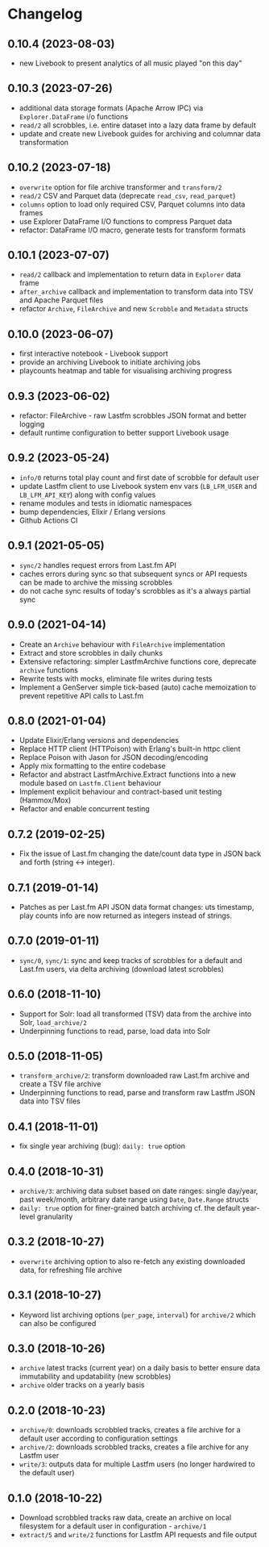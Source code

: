 # Changelog
## 0.10.4 (2023-08-03)

* new Livebook to present analytics of all music played "on this day"

## 0.10.3 (2023-07-26)

* additional data storage formats (Apache Arrow IPC) via `Explorer.DataFrame` i/o functions
* `read/2` all scrobbles, i.e. entire dataset into a lazy data frame by default
* update and create new Livebook guides for archiving and columnar data transformation

## 0.10.2 (2023-07-18)

* `overwrite` option for file archive transformer and `transform/2`
* `read/2` CSV and Parquet data (deprecate `read_csv`, `read_parquet`)
* `columns` option to load only required CSV, Parquet columns into data frames 
* use Explorer DataFrame I/O functions to compress Parquet data
* refactor: DataFrame I/O macro, generate tests for transform formats 

## 0.10.1 (2023-07-07)

* `read/2` callback and implementation to return data in `Explorer` data frame
* `after_archive` callback and implementation to transform data into TSV and Apache Parquet files
* refactor `Archive`, `FileArchive` and new `Scrobble` and `Metadata` structs

## 0.10.0 (2023-06-07)

* first interactive notebook - Livebook support
* provide an archiving Livebook to initiate archiving jobs
* playcounts heatmap and table for visualising archiving progress

## 0.9.3 (2023-06-02)

* refactor: FileArchive - raw Lastfm scrobbles JSON format and better logging
* default runtime configuration to better support Livebook usage

## 0.9.2 (2023-05-24)

* `info/0` returns total play count and first date of scrobble for default user
* update Lastfm client to use Livebook system env vars (`LB_LFM_USER` and `LB_LFM_API_KEY`) along with config values 
* rename modules and tests in idiomatic namespaces
* bump dependencies, Elixir / Erlang versions
* Github Actions CI

## 0.9.1 (2021-05-05)

* `sync/2` handles request errors from Last.fm API
* caches errors during sync so that subsequent syncs or API requests can be made to archive the missing scrobbles
* do not cache sync results of today's scrobbles as it's a always partial sync

## 0.9.0 (2021-04-14)

* Create an `Archive` behaviour with `FileArchive` implementation
* Extract and store scrobbles in daily chunks
* Extensive refactoring: simpler LastfmArchive functions core, deprecate `archive` functions
* Rewrite tests with mocks, eliminate file writes during tests
* Implement a GenServer simple tick-based (auto) cache memoization to prevent repetitive API calls to Last.fm

## 0.8.0 (2021-01-04)

* Update Elixir/Erlang versions and dependencies
* Replace HTTP client (HTTPoison) with Erlang's built-in httpc client
* Replace Poison with Jason for JSON decoding/encoding
* Apply mix formatting to the entire codebase
* Refactor and abstract LastfmArchive.Extract functions into a new module based on `Lastfm.Client` behaviour
* Implement explicit behaviour and contract-based unit testing (Hammox/Mox)
* Refactor and enable concurrent testing

## 0.7.2 (2019-02-25)

* Fix the issue of Last.fm changing the date/count data type in JSON back and forth (string <-> integer).

## 0.7.1 (2019-01-14)

* Patches as per Last.fm API JSON data format changes: uts timestamp, play counts info are now returned as integers instead of strings.

## 0.7.0 (2019-01-11)

* `sync/0`, `sync/1`: sync and keep tracks of scrobbles for a default and Last.fm users, via delta archiving (download latest scrobbles)

## 0.6.0 (2018-11-10)

* Support for Solr: load all transformed (TSV) data from the archive into Solr, `load_archive/2`
* Underpinning functions to read, parse, load data into Solr

## 0.5.0 (2018-11-05)

* `transform_archive/2`: transform downloaded raw Last.fm archive and create a TSV file archive
*  Underpinning functions to read, parse and transform raw Lastfm JSON data into TSV files

## 0.4.1 (2018-11-01)

* fix single year archiving (bug): `daily: true` option

## 0.4.0 (2018-10-31)

* `archive/3`: archiving data subset based on date ranges: single day/year, past week/month, arbitrary date range using `Date`, `Date.Range` structs
* `daily: true` option for finer-grained batch archiving cf. the default year-level granularity

## 0.3.2 (2018-10-27)

* `overwrite` archiving option to also re-fetch any existing downloaded data, for refreshing file archive

## 0.3.1 (2018-10-27)

* Keyword list archiving options (`per_page`, `interval`) for `archive/2` which can also be configured

## 0.3.0 (2018-10-26)

* `archive` latest tracks (current year) on a daily basis to better ensure data immutability and updatability (new scrobbles)
* `archive` older tracks on a yearly basis

## 0.2.0 (2018-10-23)

* `archive/0`: downloads scrobbled tracks, creates a file archive for a default user according to configuration settings
* `archive/2`: downloads scrobbled tracks, creates a file archive for any Lastfm user
* `write/3`: outputs data for multiple Lastfm users (no longer hardwired to the default user)

## 0.1.0 (2018-10-22)

* Download scrobbled tracks raw data, create an archive on local filesystem for a default user in configuration - `archive/1`
* `extract/5` and `write/2` functions for Lastfm API requests and file output
